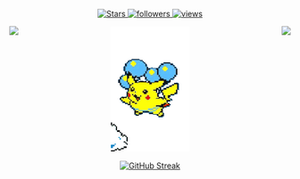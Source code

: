 <p align="center">
  <a href="https://github.com/JuanjoV?tab=repositories&sort=stargazers">
    <img alt="Stars" src="https://custom-icon-badges.demolab.com/github/stars/JuanjoV?color=55960c&style=flat-round&labelColor=488207&logo=star"/>
  </a>
  <a href="https://github.com/JuanjoV?tab=followers">
    <img alt="followers" title="Follow me on Github" src="https://custom-icon-badges.demolab.com/github/followers/JuanjoV?color=236ad3&labelColor=1155ba&style=flat-round&logo=person-add&label=Follow&logoColor=white"/>
  </a>
  <a href="https://github.com/JuanjoV/Simple-View-Counter">
    <img alt="views" title="GitHub profile views" src="https://komarev.com/ghpvc/?username=JuanjoV&label=Profile%20views&color=0e75b6&labelColor=0e75b6&style=flat"/>
  </a>
</p>

<p align="center">
  <img align="left" src="https://github-readme-stats.vercel.app/api?username=JuanjoV&count_private=true&show_icons=true&theme=transparent&hide_border=true&hide_rank=true"/>
  <img src="flying-pikachu-transparent.gif"/>
  <img align="right" src="https://github-readme-stats.vercel.app/api/top-langs/?username=JuanjoV&layout=compact&theme=transparent&hide_border=true"/>
</p>

<p align="center">
<a href="https://git.io/streak-stats"><img src="https://streak-stats.demolab.com?user=JuanjoV&theme=dark&exclude_days=Sun" alt="GitHub Streak" /></a>
</p>
